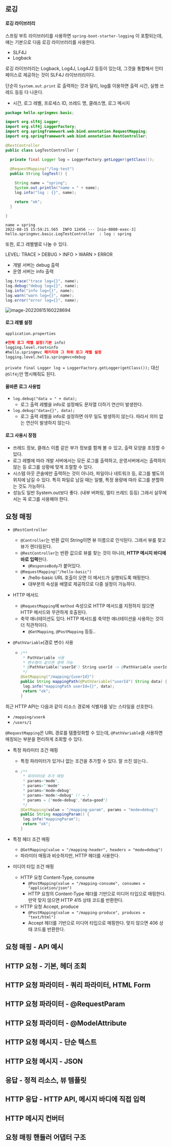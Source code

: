 ## 로깅

#### 로깅 라이브러리

스프링 부트 라이브러리를 사용하면 `spring-boot-starter-logging` 이 포함되는데, 얘는 기본으로 다음 로깅 라이브러리를 사용한다.

- SLF4J
- Logback



로깅 라이브러리는 Logback, Log4J, Log4J2 등등이 있는데, 그것을 통합해서 인터페이스로 제공하는 것이 SLF4J 라이브러리이다.



단순히 `System.out.print` 로 출력하는 것과 달리, log를 이용하면 출력 시간, 실행 쓰레드 등등 다 나온다.

- 시간, 로그 레벨, 프로세스 ID, 쓰레드 명, 클래스명, 로그 메시지

```java
package hello.springmvc.basic;

import org.slf4j.Logger;
import org.slf4j.LoggerFactory;
import org.springframework.web.bind.annotation.RequestMapping;
import org.springframework.web.bind.annotation.RestController;

@RestController
public class LogTestController {

  private final Logger log = LoggerFactory.getLogger(getClass());
  
  @RequestMapping("/log-test")
  public String logTest() {

    String name = "spring";
    System.out.println("name = " + name);
    log.info("log : {}", name);

    return "ok";
  }

}
```



```
name = spring
2022-08-15 15:59:21.565  INFO 12456 --- [nio-8080-exec-3] hello.springmvc.basic.LogTestController  : log : spring
```



또한, 로그 레벨별로 나눌 수 있다.

LEVEL: TRACE > DEBUG > INFO > WARN > ERROR

- 개발 서버는 debug 출력 
- 운영 서버는 info 출력

``` java
log.trace("trace log={}", name);
log.debug("debug log={}", name);
log.info("info log={}", name);
log.warn("warn log={}", name);
log.error("error log={}", name);
```



![image-20220815160228694](C:\Users\1Fe\AppData\Roaming\Typora\typora-user-images\image-20220815160228694.png)



#### 로그 레벨 설정

`application.properties`

``` pro
#전체 로그 레벨 설정(기본 info)
logging.level.root=info
#hello.springmvc 패키지와 그 하위 로그 레벨 설정
logging.level.hello.springmvc=debug
```



`private final Logger log = LoggerFactory.getLogger(getClass());` 대신 `@Slf4j`만 명시해줘도 된다.



#### 올바른 로그 사용법

- `log.debug("data = " + data);`
  - 로그 출력 레벨을 info로 설정해도 문자열 더하기 연산이 발생한다.
- `log.debug("data={}", data);`
  - 로그 출력 레벨을 info로 설정하면 아무 일도 발생하지 않는다. 따라서 의미 없는 연산이 발생하지 않는다.



#### 로그 사용시 장점

- 쓰레드 정보, 클래스 이름 같은 부가 정보를 함께 볼 수 있고, 출력 모양을 조정할 수 있다. 
- 로그 레벨에 따라 개발 서버에서는 모든 로그를 출력하고, 운영서버에서는 출력하지 않는 등 로그를 상황에 맞게 조절할 수 있다. 
- 시스템 아웃 콘솔에만 출력하는 것이 아니라, 파일이나 네트워크 등, 로그를 별도의 위치에 남길 수 있다. 특히 파일로 남길 때는 일별, 특정 용량에 따라 로그를 분할하는 것도 가능하다. 
- 성능도 일반 System.out보다 좋다. (내부 버퍼링, 멀티 쓰레드 등등) 그래서 실무에서는 꼭 로그를 사용해야 한다.



## 요청 매핑

- `@RestController`

  - `@Controller`는 반환 값이 String이면 뷰 이름으로 인식된다. 그래서 뷰를 찾고 뷰가 렌더링된다.
  - `@RestController`는 반환 값으로 뷰를 찾는 것이 아니라, **HTTP 메시지 바디에 바로 입력**한다.
    - `@ResponseBody`가 붙어있다.
  - `@RequestMapping("/hello-basic")`
    - /hello-basic URL 호출이 오면 이 메서드가 실행되도록 매핑한다.
    - 대부분의 속성을 배열로 제공하므로 다중 설정이 가능하다.

- HTTP 메서드

  - `@RequestMapping`에 `method` 속성으로 HTTP 메서드를 지정하지 않으면 HTTP 메서드와 무관하게 호출된다.
  - 축약 애너테이션도 있다. HTTP 메서드를 축약한 애너테이션을 사용하는 것이 더 직관적이다.
    - `@GetMapping`, `@PostMapping` 등등..

- `@PathVariable`(경로 변수) 사용

  - ``` java
    /**
     * PathVariable 사용
     * 변수명이 같으면 생략 가능
     * @PathVariable("userId") String userId -> @PathVariable userId
     */
    @GetMapping("/mapping/{userId}")
    public String mappingPath(@PathVariable("userId") String data) {
     log.info("mappingPath userId={}", data);
     return "ok";
    }
    ```



최근 HTTP API는 다음과 같이 리소스 경로에 식별자를 넣는 스타일을 선호한다.

- `/mapping/userA`
- `/users/1`



`@RequestMapping`은 URL 경로를 템플릿화할 수 있는데, `@PathVariable`을 사용하면 매칭되는 부분을 편리하게 조회할 수 있다.



- 특정 파라미터 조건 매핑

  - 특정 파라미터가 있거나 없는 조건을 추가할 수 있다. 잘 쓰진 않는다..

  - ``` java
    /**
     * 파라미터로 추가 매핑
     * params="mode",
     * params="!mode"
     * params="mode=debug"
     * params="mode!=debug" (! = )
     * params = {"mode=debug","data=good"}
     */
    @GetMapping(value = "/mapping-param", params = "mode=debug")
    public String mappingParam() {
     log.info("mappingParam");
     return "ok";
    }
    ```

- 특정 헤더 조건 매핑
  - `@GetMapping(value = "/mapping-header", headers = "mode=debug")`
  - 파라미터 매핑과 비슷하지만, HTTP 헤더를 사용한다.
- 미디어 타입 조건 매핑 
  - HTTP 요청 Content-Type, consume
    - `@PostMapping(value = "/mapping-consume", consumes = "application/json")`
    - HTTP 요청의 Content-Type 헤더를 기반으로 미디어 타입으로 매핑한다. 만약 맞지 않으면 HTTP 415 상태 코드를 반환한다.
  - HTTP 요청 Accept, produce
    - `@PostMapping(value = "/mapping-produce", produces = "text/html")`
    - Accept 헤더를 기반으로 미디어 타입으로 매핑한다. 맞지 않으면 406 상태 코드를 반환한다.



## 요청 매핑 - API 예시





## HTTP 요청 - 기본, 헤더 조회



## HTTP 요청 파라미터 - 쿼리 파라미터, HTML Form





## HTTP 요청 파라미터 - @RequestParam





## HTTP 요청 파라미터 - @ModelAttribute





## HTTP 요청 메시지 - 단순 텍스트





## HTTP 요청 메시지 - JSON





## 응답 - 정적 리소스, 뷰 템플릿





## HTTP 응답 - HTTP API, 메시지 바디에 직접 입력





## HTTP 메시지 컨버터





## 요청 매핑 핸들러 어댑터 구조





